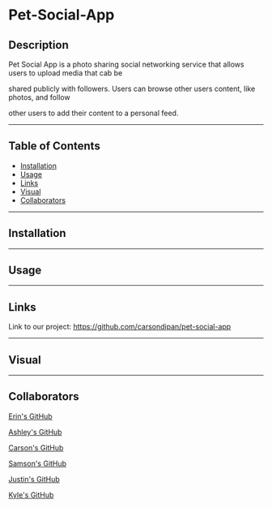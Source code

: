 # Pet-Social-App


## Description
Pet Social App is a photo sharing social networking service that allows users to upload media that cab be

shared publicly with followers. Users can browse other users content, like photos, and follow 
 
other users to add their content to a personal feed.
***


## Table of Contents
- [Installation](#installation)
- [Usage](#usage)
- [Links](#links)
- [Visual](#visual)
- [Collaborators](#collaborators)

***

## Installation

***

## Usage
***

## Links
Link to our project: https://github.com/carsondipan/pet-social-app

***

## Visual

***

## Collaborators
[Erin's GitHub](https://github.com/uiido)

[Ashley's GitHub](https://github.com/alandis01)

[Carson's GitHub](https://github.com/carsondipan)

[Samson's GitHub](https://github.com/SamsonKnightz)

[Justin's GitHub](https://github.com/M5Justin)

[Kyle's GitHub](https://github.com/KMPhillips20)